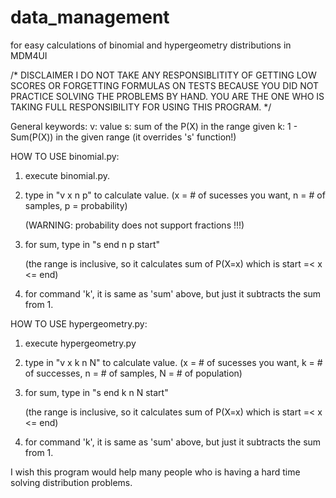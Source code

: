 # data_management
for easy calculations of binomial and hypergeometry distributions in MDM4UI

/* DISCLAIMER
I DO NOT TAKE ANY RESPONSIBLITITY OF GETTING LOW SCORES OR FORGETTING FORMULAS
ON TESTS BECAUSE YOU DID NOT PRACTICE SOLVING THE PROBLEMS BY HAND.
YOU ARE THE ONE WHO IS TAKING FULL RESPONSIBILITY FOR USING THIS PROGRAM.
*/

General keywords:
  v: value 
  s: sum of the P(X) in the range given 
  k: 1 - Sum(P(X)) in the given range (it overrides 's' function!)
  
HOW TO USE binomial.py:
  1. execute binomial.py.
  2. type in "v x n p" to calculate value. (x = # of sucesses you want, n = # of samples, p = probability)
     
     (WARNING: probability does not support fractions !!!) 
  3. for sum, type in "s end n p start" 
     
     (the range is inclusive, so it calculates sum of P(X=x) which is start =< x <= end)   
  4. for command 'k', it is same as 'sum' above, but just it subtracts the sum from 1.
      
HOW TO USE hypergeometry.py:
  1. execute hypergeometry.py
  2. type in "v x k n N" to calculate value. (x = # of sucesses you want, k = # of successes, n = # of samples, N = # of population)
  3. for sum, type in "s end k n N start"
       
       (the range is inclusive, so it calculates sum of P(X=x) which is start =< x <= end)
  4. for command 'k', it is same as 'sum' above, but just it subtracts the sum from 1.


I wish this program would help many people who is having a hard time solving distribution problems.
